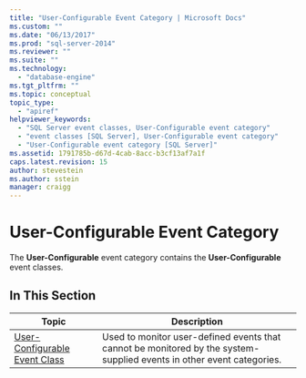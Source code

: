 ```yaml
---
title: "User-Configurable Event Category | Microsoft Docs"
ms.custom: ""
ms.date: "06/13/2017"
ms.prod: "sql-server-2014"
ms.reviewer: ""
ms.suite: ""
ms.technology: 
  - "database-engine"
ms.tgt_pltfrm: ""
ms.topic: conceptual
topic_type: 
  - "apiref"
helpviewer_keywords: 
  - "SQL Server event classes, User-Configurable event category"
  - "event classes [SQL Server], User-Configurable event category"
  - "User-Configurable event category [SQL Server]"
ms.assetid: 1791785b-d67d-4cab-8acc-b3cf13af7a1f
caps.latest.revision: 15
author: stevestein
ms.author: sstein
manager: craigg
---
```

# User-Configurable Event Category
  The **User-Configurable** event category contains the **User-Configurable** event classes.  
  
## In This Section  
  
|Topic|Description|  
|-----------|-----------------|  
|[User-Configurable Event Class](user-configurable-event-class.md)|Used to monitor user-defined events that cannot be monitored by the system-supplied events in other event categories.|  
  
  

